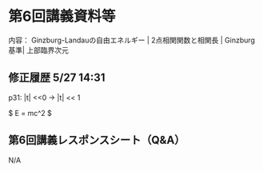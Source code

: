 #  第6回講義資料等
内容： Ginzburg-Landauの自由エネルギー | 2点相関関数と相関長 | Ginzburg基準| 上部臨界次元

## 修正履歴 5/27 14:31
p31: |t| <<0  -> |t| << 1 


$
E = mc^2
$

## 第6回講義レスポンスシート（Q&A）
N/A
